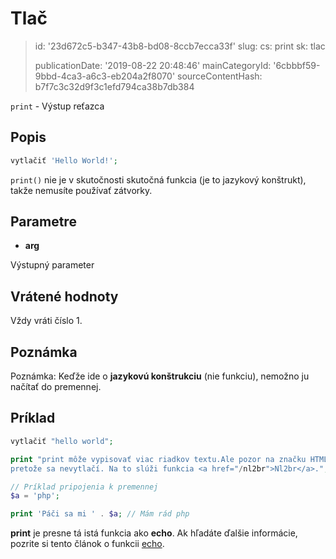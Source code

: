 Tlač
====

> id: '23d672c5-b347-43b8-bd08-8ccb7ecca33f'
> slug:
> 	cs: print
> 	sk: tlac
> 
> publicationDate: '2019-08-22 20:48:46'
> mainCategoryId: '6cbbbf59-9bbd-4ca3-a6c3-eb204a2f8070'
> sourceContentHash: b7f7c3c32d9f3c1efd794ca38b7db384

`print` - Výstup reťazca

Popis
--------------------------

```php
vytlačiť 'Hello World!';
```

`print()` nie je v skutočnosti skutočná funkcia (je to jazykový konštrukt), takže nemusíte používať zátvorky.

Parametre
--------------------------

- **arg**

Výstupný parameter

Vrátené hodnoty
--------------------------

Vždy vráti číslo 1.

Poznámka
--------------------------

Poznámka: Keďže ide o **jazykovú konštrukciu** (nie funkciu), nemožno ju načítať do premennej.

Príklad
--------------------------

```php
vytlačiť "hello world";

print "print môže vypisovať viac riadkov textu.Ale pozor na značku HTML
pretože sa nevytlačí. Na to slúži funkcia <a href="/nl2br">Nl2br</a>.";

// Príklad pripojenia k premennej
$a = 'php';

print 'Páči sa mi ' . $a; // Mám rád php
```

**print** je presne tá istá funkcia ako **echo**. Ak hľadáte ďalšie informácie, pozrite si tento článok o funkcii <a href="/echo">echo</a>.
